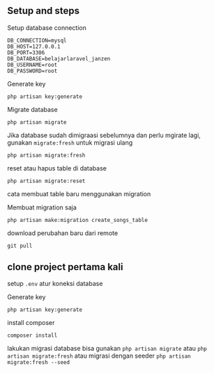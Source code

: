 #

## Setup and steps

Setup database connection
```
DB_CONNECTION=mysql
DB_HOST=127.0.0.1
DB_PORT=3306
DB_DATABASE=belajarlaravel_janzen
DB_USERNAME=root
DB_PASSWORD=root
```

Generate key
```
php artisan key:generate
```

Migrate database
```
php artisan migrate
```

Jika database sudah dimigraasi sebelumnya dan perlu mgirate lagi, gunakan ```migrate:fresh``` untuk migrasi ulang
```
php artisan migrate:fresh
```

reset atau hapus table di database
```
php artisan migrate:reset 
```

cata membuat table baru menggunakan migration

Membuat migration saja
```
php artisan make:migration create_songs_table
```

download perubahan baru dari remote
```
git pull
```


## clone project pertama kali

setup ```.env``` atur koneksi database

Generate key
```
php artisan key:generate
```

install composer
```
composer install
```

lakukan migrasi database bisa gunakan ```php artisan migrate``` atau ```php artisan migrate:fresh``` atau migrasi dengan seeder ```php artisan migrate:fresh --seed```